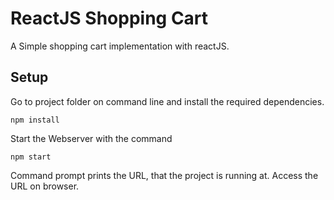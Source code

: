 # ReactJS Shopping Cart
A Simple shopping cart implementation with reactJS.

## Setup

Go to project folder on command line and install the required dependencies.
```
npm install
```
Start the Webserver with the command
```
npm start
```
Command prompt prints the URL, that the project is running at. Access the URL on browser.
